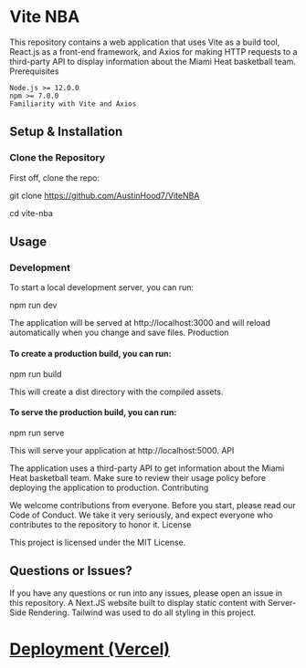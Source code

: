 # Vite NBA

This repository contains a web application that uses Vite as a build tool, React.js as a front-end framework, and Axios for making HTTP requests to a third-party API to display information about the Miami Heat basketball team.
Prerequisites

    Node.js >= 12.0.0
    npm >= 7.0.0
    Familiarity with Vite and Axios

## Setup & Installation
### Clone the Repository

First off, clone the repo:

git clone https://github.com/AustinHood7/ViteNBA

cd vite-nba


## Usage
### Development

To start a local development server, you can run:

npm run dev

The application will be served at http://localhost:3000 and will reload automatically when you change and save files.
Production

#### To create a production build, you can run:

npm run build

This will create a dist directory with the compiled assets.

#### To serve the production build, you can run:

npm run serve

This will serve your application at http://localhost:5000.
API

The application uses a third-party API to get information about the Miami Heat basketball team. Make sure to review their usage policy before deploying the application to production.
Contributing

We welcome contributions from everyone. Before you start, please read our Code of Conduct. We take it very seriously, and expect everyone who contributes to the repository to honor it.
License

This project is licensed under the MIT License.

## Questions or Issues?

If you have any questions or run into any issues, please open an issue in this repository.
A Next.JS website built to display static content with Server-Side Rendering. Tailwind was used to do all styling in this project.

# [Deployment (Vercel)](https://vite-nba.vercel.app/)

<!-- Markdown Links and Images -->

[Next.js]: https://img.shields.io/badge/next.js-000000?style=for-the-badge&logo=nextdotjs&logoColor=white
[next-url]: https://nextjs.org/
[tailwind]: https://img.shields.io/badge/Tailwind_CSS-38B2AC?style=for-the-badge&logo=tailwind-css&logoColor=white
[tailwind-url]: https://tailwindcss.com/
